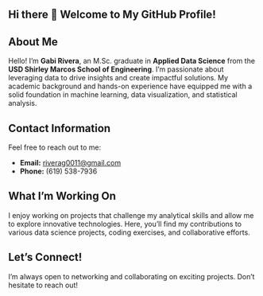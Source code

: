 ## Hi there 👋 Welcome to My GitHub Profile!

## About Me

Hello! I’m **Gabi Rivera**, an M.Sc. graduate in **Applied Data Science** from the **USD Shirley Marcos School of Engineering**. I’m passionate about leveraging data to drive insights and create impactful solutions. My academic background and hands-on experience have equipped me with a solid foundation in machine learning, data visualization, and statistical analysis.

## Contact Information

Feel free to reach out to me:

- **Email:** [riverag0011@gmail.com](mailto:riverag0011@gmail.com)
- **Phone:** (619) 538-7936

## What I’m Working On

I enjoy working on projects that challenge my analytical skills and allow me to explore innovative technologies. Here, you’ll find my contributions to various data science projects, coding exercises, and collaborative efforts.

## Let’s Connect!

I’m always open to networking and collaborating on exciting projects. Don’t hesitate to reach out!

